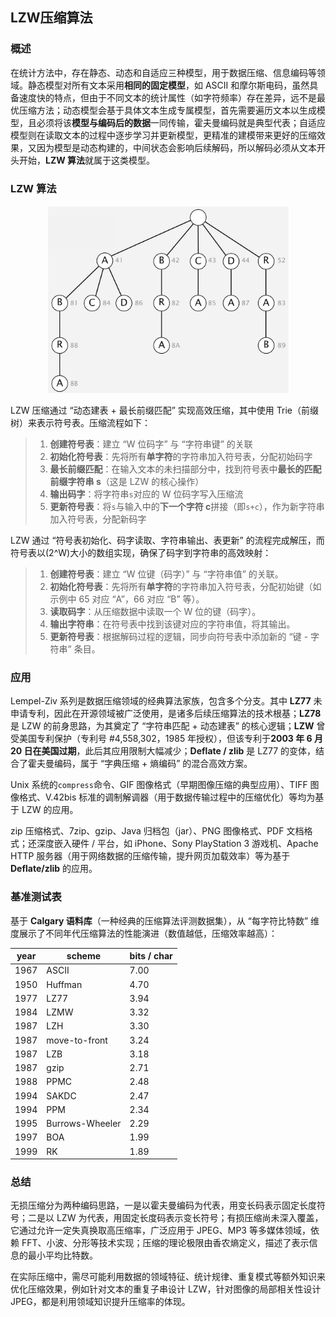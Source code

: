 ## LZW压缩算法



### 概述

在统计方法中，存在静态、动态和自适应三种模型，用于数据压缩、信息编码等领域。静态模型对所有文本采用**相同的固定模型**，如 ASCII 和摩尔斯电码，虽然具备速度快的特点，但由于不同文本的统计属性（如字符频率）存在差异，远不是最优压缩方法；动态模型会基于具体文本生成专属模型，首先需要遍历文本以生成模型，且必须将该**模型与编码后的数据**一同传输，霍夫曼编码就是典型代表；自适应模型则在读取文本的过程中逐步学习并更新模型，更精准的建模带来更好的压缩效果，又因为模型是动态构建的，中间状态会影响后续解码，所以解码必须从文本开头开始，**LZW 算法**就属于这类模型。

### LZW 算法

<div align="center">
  <img src="assets/LZW_Trie.png" height="300">
</div>

LZW 压缩通过 “动态建表 + 最长前缀匹配” 实现高效压缩，其中使用 Trie（前缀树）来表示符号表。压缩流程如下：

> 1. **创建符号表**：建立 “W 位码字” 与 “字符串键” 的关联
> 2. **初始化符号表**：先将所有**单字符**的字符串加入符号表，分配初始码字
> 3. **最长前缀匹配**：在输入文本的未扫描部分中，找到符号表中**最长的匹配前缀字符串 s**（这是 LZW 的核心操作）
> 4. **输出码字**：将字符串`s`对应的 W 位码字写入压缩流
> 5. **更新符号表**：将`s`与输入中的**下一个字符 c**拼接（即`s+c`），作为新字符串加入符号表，分配新码字

LZW 通过 “符号表初始化、码字读取、字符串输出、表更新” 的流程完成解压，而符号表以\(2^W\)大小的数组实现，确保了码字到字符串的高效映射：

> 1. **创建符号表**：建立 “W 位键（码字）” 与 “字符串值” 的关联。
> 2. **初始化符号表**：先将所有**单字符**的字符串加入符号表，分配初始键（如示例中 65 对应 “A”，66 对应 “B” 等）。
> 3. **读取码字**：从压缩数据中读取一个 W 位的键（码字）。
> 4. **输出字符串**：在符号表中找到该键对应的字符串值，将其输出。
> 5. **更新符号表**：根据解码过程的逻辑，同步向符号表中添加新的 “键 - 字符串” 条目。

### 应用

Lempel-Ziv 系列是数据压缩领域的经典算法家族，包含多个分支。其中 **LZ77** 未申请专利，因此在开源领域被广泛使用，是诸多后续压缩算法的技术根基；**LZ78** 是 LZW 的前身思路，为其奠定了 “字符串匹配 + 动态建表” 的核心逻辑；**LZW** 曾受美国专利保护（专利号 #4,558,302，1985 年授权），但该专利于**2003 年 6 月 20 日在美国过期**，此后其应用限制大幅减少；**Deflate / zlib** 是 LZ77 的变体，结合了霍夫曼编码，属于 “字典压缩 + 熵编码” 的混合高效方案。

Unix 系统的`compress`命令、GIF 图像格式（早期图像压缩的典型应用）、TIFF 图像格式、V.42bis 标准的调制解调器（用于数据传输过程中的压缩优化）等均为基于 LZW 的应用。

zip 压缩格式、7zip、gzip、Java 归档包（jar）、PNG 图像格式、PDF 文档格式；还深度嵌入硬件 / 平台，如 iPhone、Sony PlayStation 3 游戏机、Apache HTTP 服务器（用于网络数据的压缩传输，提升网页加载效率）等为基于 **Deflate/zlib** 的应用。

### 基准测试表

基于 **Calgary 语料库**（一种经典的压缩算法评测数据集），从 “每字符比特数” 维度展示了不同年代压缩算法的性能演进（数值越低，压缩效率越高）：

| year | scheme          | bits / char |
|------|-----------------|-------------|
| 1967 | ASCII           | 7.00        |
| 1950 | Huffman         | 4.70        |
| 1977 | LZ77            | 3.94        |
| 1984 | LZMW            | 3.32        |
| 1987 | LZH             | 3.30        |
| 1987 | move-to-front   | 3.24        |
| 1987 | LZB             | 3.18        |
| 1987 | gzip            | 2.71        |
| 1988 | PPMC            | 2.48        |
| 1994 | SAKDC           | 2.47        |
| 1994 | PPM             | 2.34        |
| 1995 | Burrows-Wheeler | 2.29        |
| 1997 | BOA             | 1.99        |
| 1999 | RK              | 1.89        |

### 总结

无损压缩分为两种编码思路，一是以霍夫曼编码为代表，用变长码表示固定长度符号；二是以 LZW 为代表，用固定长度码表示变长符号；有损压缩尚未深入覆盖，它通过允许一定失真换取高压缩率，广泛应用于 JPEG、MP3 等多媒体领域，依赖 FFT、小波、分形等技术实现；压缩的理论极限由香农熵定义，描述了表示信息的最小平均比特数。

在实际压缩中，需尽可能利用数据的领域特征、统计规律、重复模式等额外知识来优化压缩效果，例如针对文本的重复子串设计 LZW，针对图像的局部相关性设计 JPEG，都是利用领域知识提升压缩率的体现。

